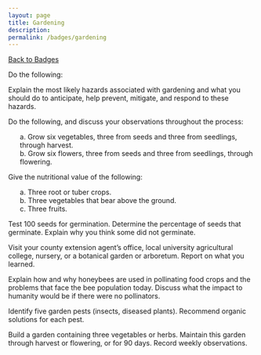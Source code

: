 ```yaml
---
layout: page
title: Gardening
description: 
permalink: /badges/gardening
---
```


<style>ul li {list-style:none;} ul{margin-left: 0;}</style>
[Back to Badges](/badges)

Do the following:

Explain the most likely hazards associated with gardening and what you should do to anticipate, help prevent, mitigate, and respond to these hazards. 

Do the following, and discuss your observations throughout the process:

- a. Grow six vegetables, three from seeds and three from seedlings, through harvest. 
- b. Grow six flowers, three from seeds and three from seedlings, through flowering. 

Give the nutritional value of the following:

- a. Three root or tuber crops. 
- b. Three vegetables that bear above the ground. 
- c. Three fruits. 

Test 100 seeds for germination. Determine the percentage of seeds that germinate. Explain why you think some did not germinate.

Visit your county extension agent’s office, local university agricultural college, nursery, or a botanical garden or arboretum. Report on what you learned.

Explain how and why honeybees are used in pollinating food crops and the problems that face the bee population today. Discuss what the impact to humanity would be if there were no pollinators.

Identify five garden pests (insects, diseased plants). Recommend organic solutions for each pest.

Build a garden containing three vegetables or herbs. Maintain this garden through harvest or flowering, or for 90 days. Record weekly observations.